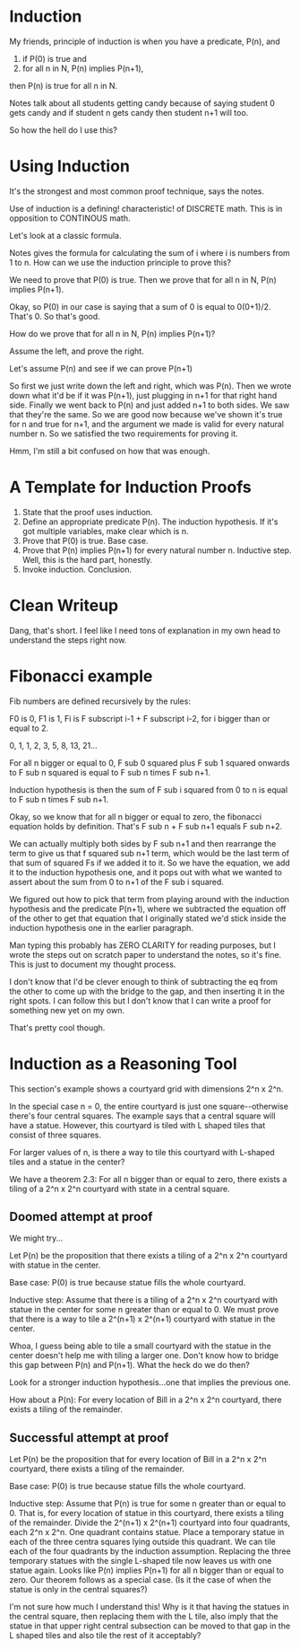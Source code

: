 # Induction

My friends, principle of induction is when you have a predicate, P(n), and 
1. if P(0) is true and 
2. for all n in N, P(n) implies P(n+1), 

then P(n) is true for all n in N. 

Notes talk about all students getting candy because of saying student 0 gets candy and if student n gets candy then student n+1 will too. 

So how the hell do I use this? 

# Using Induction

It's the strongest and most common proof technique, says the notes. 

Use of induction is a defining! characteristic! of DISCRETE math. This is in opposition to CONTINOUS math. 

Let's look at a classic formula. 

Notes gives the formula for calculating the sum of i where i is numbers from 1 to n. How can we use the induction principle to prove this? 

We need to prove that P(0) is true. Then we prove that for all n in N, P(n) implies P(n+1). 

Okay, so P(0) in our case is saying that a sum of 0 is equal to 0(0+1)/2. That's 0. So that's good.

How do we prove that for all n in N, P(n) implies P(n+1)? 

Assume the left, and prove the right. 

Let's assume P(n) and see if we can prove P(n+1)

So first we just write down the left and right, which was P(n). Then we wrote down what it'd be if it was P(n+1), just plugging in n+1 for that right hand side. Finally we went back to P(n) and just added n+1 to both sides. We saw that they're the same. So we are good now because we've shown it's true for n and true for n+1, and the argument we made is valid for every natural number n. So we satisfied the two requirements for proving it. 

Hmm, I'm still a bit confused on how that was enough. 

# A Template for Induction Proofs

1. State that the proof uses induction.
2. Define an appropriate predicate P(n). The induction hypothesis. If it's got multiple variables, make clear which is n. 
3. Prove that P(0) is true. Base case. 
4. Prove that P(n) implies P(n+1) for every natural number n. Inductive step. Well, this is the hard part, honestly. 
5. Invoke induction. Conclusion. 

# Clean Writeup

Dang, that's short. I feel like I need tons of explanation in my own head to understand the steps right now. 

# Fibonacci example

Fib numbers are defined recursively by the rules:

F0 is 0,
F1 is 1,
Fi is F subscript i-1 + F subscript i-2, for i bigger than or equal to 2.

0, 1, 1, 2, 3, 5, 8, 13, 21...

For all n bigger or equal to 0, F sub 0 squared plus F sub 1 squared onwards to F sub n squared is equal to F sub n times F sub n+1.

Induction hypothesis is then the sum of F sub i squared from 0 to n is equal to F sub n times F sub n+1. 

Okay, so we know that for all n bigger or equal to zero, the fibonacci equation holds by definition. That's F sub n + F sub n+1 equals F sub n+2. 

We can actually multiply both sides by F sub n+1 and then rearrange the term to give us that f squared sub n+1 term, which would be the last term of that sum of squared Fs if we added it to it. So we have the equation, we add it to the induction hypothesis one, and it pops out with what we wanted to assert about the sum from 0 to n+1 of the F sub i squared. 

We figured out how to pick that term from playing around with the induction hypothesis and the predicate P(n+1), where we subtracted the equation off of the other to get that equation that I originally stated we'd stick inside the induction hypothesis one in the earlier paragraph. 

Man typing this probably has ZERO CLARITY for reading purposes, but I wrote the steps out on scratch paper to understand the notes, so it's fine. This is just to document my thought process. 

I don't know that I'd be clever enough to think of subtracting the eq from the other to come up with the bridge to the gap, and then inserting it in the right spots. I can follow this but I don't know that I can write a proof for something new yet on my own. 

That's pretty cool though. 

# Induction as a Reasoning Tool

This section's example shows a courtyard grid with dimensions 2^n x 2^n. 

In the special case n = 0, the entire courtyard is just one square--otherwise there's four central squares. 
The example says that a central square will have a statue. However, this courtyard is tiled with L shaped tiles that consist of three squares. 

For larger values of n, is there a way to tile this courtyard with L-shaped tiles and a statue in the center? 

We have a theorem 2.3:
For all n bigger than or equal to zero, there exists a tiling of a 2^n x 2^n courtyard with state in a central square. 

## Doomed attempt at proof

We might try...

Let P(n) be the proposition that there exists a tiling of a 2^n x 2^n courtyard with statue in the center. 

Base case: P(0) is true because statue fills the whole courtyard. 

Inductive step: Assume that there is a tiling of a 2^n x 2^n courtyard with statue in the center for some n greater than or equal to 0. We must prove that there is a way to tile a 2^(n+1) x 2^(n+1) courtyard with statue in the center. 

Whoa, I guess being able to tile a small courtyard with the statue in the center doesn't help me with tiling a larger one. Don't know how to bridge this gap between P(n) and P(n+1). What the heck do we do then?

Look for a stronger induction hypothesis...one that implies the previous one. 

How about a P(n): For every location of Bill in a 2^n x 2^n courtyard, there exists a tiling of the remainder. 

## Successful attempt at proof

Let P(n) be the proposition that for every location of Bill in a 2^n x 2^n courtyard, there exists a tiling of the remainder. 

Base case: P(0) is true because statue fills the whole courtyard. 

Inductive step: Assume that P(n) is true for some n greater than or equal to 0. That is, for every location of statue in this courtyard, there exists a tiling of the remainder. Divide the 2^(n+1) x 2^(n+1) courtyard into four quadrants, each 2^n x 2^n. One quadrant contains statue. Place a temporary statue in each of the three centra squares lying outside this quadrant. We can tile each of the four quadrants by the induction assumption. Replacing the three temporary statues with the single L-shaped tile now leaves us with one statue again. Looks like P(n) implies P(n+1) for all n bigger than or equal to zero. Our theorem follows as a special case. (Is it the case of when the statue is only in the central squares?)

I'm not sure how much I understand this! Why is it that having the statues in the central square, then replacing them with the L tile, also imply that the statue in that upper right central subsection can be moved to that gap in the L shaped tiles and also tile the rest of it acceptably?